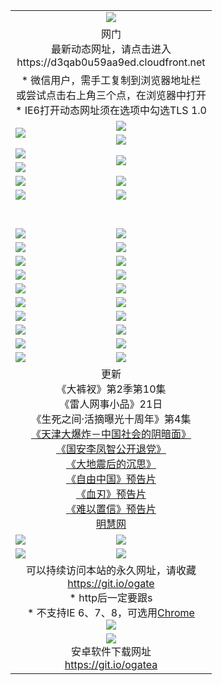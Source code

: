 ﻿<table>
  <tr></tr>
  <tr><td colspan=2 align=center><img src="https://cloud.githubusercontent.com/assets/11880933/13434984/f430fae2-e012-11e5-814f-c2df1e82b247.jpg" /></td></tr>
  <tr><td colspan=2 align=center>网门<br>最新动态网址，请点击进入
<br>https://d3qab0u59aa9ed.cloudfront.net
    </td>
  </tr>
  <tr>
    <td colspan=2 align=center>* 微信用户，需手工复制到浏览器地址栏<br>或尝试点击右上角三个点，在浏览器中打开
    <br>* IE6打开动态网址须在选项中勾选TLS 1.0</td>
  </tr>
  <tr>
    <td rowspan=2><a href="https://d3qab0u59aa9ed.cloudfront.net/ogUP.aspx?name=11DKC.mp4&list=11DKC" target="_blank"><img src="https://d3qab0u59aa9ed.cloudfront.net/Up/11DKC1.jpg" /></a></td> 
    <td><div><a href="https://d3qab0u59aa9ed.cloudfront.net/ogUP.aspx?name=LRWS.mp4&list=LRWS" target="_blank"><img src="https://d3qab0u59aa9ed.cloudfront.net/Up/LRWS.jpg" /></a></td>
   </tr>
  <tr>
    <td><a href="https://d3qab0u59aa9ed.cloudfront.net/ogNiceVedio.aspx" target="_blank"><img src="https://d3qab0u59aa9ed.cloudfront.net/Up/11TGKDY.jpg" /></a></td>
  </tr>
  <tr>
    <td><a href="https://d3qab0u59aa9ed.cloudfront.net/ogUP.aspx?name=JQR.mp4&count=2" target="_blank"><img src="https://d3qab0u59aa9ed.cloudfront.net/Up/JQR.jpg" /></a></td>   
    <td rowspan=2><a href="https://d3qab0u59aa9ed.cloudfront.net/ogUP.aspx?name=JP.mp4&count=9" target="_blank"><img src="https://d3qab0u59aa9ed.cloudfront.net/Up/JP.jpg" /></td>
  </tr>
  <tr>
    <td><a href="https://d3qab0u59aa9ed.cloudfront.net/ogUP.aspx?name=WH.mp4" target="_blank"><img src="https://d3qab0u59aa9ed.cloudfront.net/Up/WH.jpg" /></a></td>
  </tr>
  <tr>
    <td><a href="https://d3qab0u59aa9ed.cloudfront.net/ogUP.aspx?name=SSZJ.mp4&list=SSZJ" target="_blank"><img src="https://d3qab0u59aa9ed.cloudfront.net/Up/SSZJ.jpg" /></a></td>
    <td><a href="https://d3qab0u59aa9ed.cloudfront.net/ogUP.aspx?name=1XQK.mp4&count=13" target="_blank"><img src="https://d3qab0u59aa9ed.cloudfront.net/Up/1XQK.jpg" /></a</td>
  </tr>
  <tr>
    <td><a href="https://d3qab0u59aa9ed.cloudfront.net/ogUP.aspx?name=ZY.mp4&count=2015|16" target="_blank"><img src="https://d3qab0u59aa9ed.cloudfront.net/Up/ZY.jpg" /></a</td>
    <td><a href="https://d3qab0u59aa9ed.cloudfront.net/ogUP.aspx?name=XTFY.mp4&count=B|2,A|24" target="_blank"><img src="https://d3qab0u59aa9ed.cloudfront.net/Up/XTFY.jpg" /></a></td>
  </tr>
  <tr height="40">
  </tr>
  <tr>
    <td><a href="https://d3qab0u59aa9ed.cloudfront.net/ogUP.aspx?name=4SQQ.mp4&list=4SQQ" target="_blank"><img src="https://d3qab0u59aa9ed.cloudfront.net/Up/4SQQ0.jpg"/></a></td>
    <td><a href="https://d3qab0u59aa9ed.cloudfront.net/ogUP.aspx?name=4SHQ.mp4&list=4SHQ" target="_blank"><img src="https://d3qab0u59aa9ed.cloudfront.net/Up/4SHQ0.jpg"/></a></td>
  </tr>
  <tr>
    <td><a href="https://d3qab0u59aa9ed.cloudfront.net/ogUP.aspx?name=4SZG.mp4&list=4SZG" target="_blank"><img src="https://d3qab0u59aa9ed.cloudfront.net/Up/4SZG0.jpg"/></a></td>
    <td><a href="https://d3qab0u59aa9ed.cloudfront.net/ogUP.aspx?name=4SDJ.mp4&list=4SDJ" target="_blank"><img src="https://d3qab0u59aa9ed.cloudfront.net/Up/4SDJ0.jpg"/></a></td>
  </tr>
  <tr>
    <td><a href="https://d3qab0u59aa9ed.cloudfront.net/ogUP.aspx?name=4SGX.mp4&list=4SGX" target="_blank"><img src="https://d3qab0u59aa9ed.cloudfront.net/Up/4SGX0.jpg"/></a></td>
    <td><a href="https://d3qab0u59aa9ed.cloudfront.net/ogUP.aspx?name=4SHD.mp4&list=4SHD" target="_blank"><img src="https://d3qab0u59aa9ed.cloudfront.net/Up/4SHD0.jpg"/></a></td>
  </tr>
  <tr>
    <td><a href="https://d3qab0u59aa9ed.cloudfront.net/ogUP.aspx?name=4CTX.mp4&list=4CTX" target="_blank"><img src="https://d3qab0u59aa9ed.cloudfront.net/Up/4CTX0.jpg"/></a></td>
    <td><a href="https://d3qab0u59aa9ed.cloudfront.net/ogUP.aspx?name=4CWZ.mp4&list=4CWZ" target="_blank"><img src="https://d3qab0u59aa9ed.cloudfront.net/Up/4CWZ0.jpg"/></a></td>
  </tr>
  <tr>
    <td><a href="https://d3qab0u59aa9ed.cloudfront.net/onUP.aspx?name=https://d25hxnyejux8es.cloudfront.net/" target="_blank"><img src="https://d3qab0u59aa9ed.cloudfront.net/Up/0DTW.jpg"/></a></td>
    <td><a href="https://d3qab0u59aa9ed.cloudfront.net/onUP.aspx?name=https://d240ns8up8earz.cloudfront.net/acenter/" target="_blank"><img src="https://d3qab0u59aa9ed.cloudfront.net/Up/0TDW.jpg" /></a></td>
  </tr>
  <tr>
    <td><a href="https://d3qab0u59aa9ed.cloudfront.net/onUP.aspx?name=https://d4508d6vomz2p.cloudfront.net/gb/nsc413.htm" target="_blank"><img src="https://d3qab0u59aa9ed.cloudfront.net/Up/0DJY.jpg" /></a></td>
    <td><a href="https://d3qab0u59aa9ed.cloudfront.net/onUP.aspx?name=https://d3bxwq7vzudb5l.cloudfront.net/xtr/gb/prog204.html" target="_blank"><img src="https://d3qab0u59aa9ed.cloudfront.net/Up/0XTR.jpg" /></a></td>
  </tr>
  <tr>
    <td><a href="https://d3qab0u59aa9ed.cloudfront.net/onUP.aspx?name=https://d3aj00iefsmfgc.cloudfront.net/" target="_blank"><img src="https://d3qab0u59aa9ed.cloudfront.net/Up/0MHW.jpg" /></a></td>
    <td><a href="https://d3qab0u59aa9ed.cloudfront.net/onUP.aspx?name=https://d1sbg9daat0zu5.cloudfront.net/" target="_blank"><img src="https://d3qab0u59aa9ed.cloudfront.net/Up/0ZJW.jpg" /></a></td>
  </tr>
  <tr>
    <td><a href="https://d3qab0u59aa9ed.cloudfront.net/ogUP.aspx?name=0FG.zip" target="_blank"><img src="https://d3qab0u59aa9ed.cloudfront.net/Up/0FG.jpg" /></a></td>
    <td><a href="https://d3qab0u59aa9ed.cloudfront.net/ogUP.aspx?name=0FGA.apk" target="_blank"><img src="https://d3qab0u59aa9ed.cloudfront.net/Up/0FGA.jpg" /></a></td>
  </tr>
  <tr>
    <td><a href="https://d3qab0u59aa9ed.cloudfront.net/ogUP.aspx?name=0U.zip" target="_blank"><img src="https://d3qab0u59aa9ed.cloudfront.net/Up/0U.jpg" /></a></td>
    <td><a href="https://d3qab0u59aa9ed.cloudfront.net/ogUP.aspx?name=0UA.apk" target="_blank"><img src="https://d3qab0u59aa9ed.cloudfront.net/Up/0UA.jpg" /></a></td>
  </tr>
  <tr>
    <td><a href="https://d3qab0u59aa9ed.cloudfront.net/ogUP.aspx?name=0iPPOTV.zip" target="_blank"><img src="https://d3qab0u59aa9ed.cloudfront.net/Up/0iPPOTV.jpg" /></a></td>
    <td><a href="https://d3qab0u59aa9ed.cloudfront.net/ogUP.aspx?name=0iNTD.apk" target="_blank"><img src="https://d3qab0u59aa9ed.cloudfront.net/Up/0iNTD.jpg" /></a></td>
  </tr>
  <tr>
    <td colspan=2 align=center>更新<br>
      《大裤衩》第2季第10集<br>
      《雷人网事小品》21日<br>
      《生死之间·活摘曝光十周年》第4集</a><br>
      <a href="https://d3qab0u59aa9ed.cloudfront.net/ogUP.aspx?name=4TJDBZ.mp4" target="_blank">《天津大爆炸－中国社会的阴暗面》</a><br>
      <a href="https://d3qab0u59aa9ed.cloudfront.net/ogUP.aspx?name=4LFZ.mp4" target="_blank">《国安李凤智公开退党》</a><br>
      <a href="https://d3qab0u59aa9ed.cloudfront.net/ogUP.aspx?name=4DDZHDCS.mp4" target="_blank">《大地震后的沉思》</a><br>
      <a href="https://d3qab0u59aa9ed.cloudfront.net/ogUP.aspx?name=11ZYZG0.mp4" target="_blank">《自由中国》预告片</a><br>
      <a href="https://d3qab0u59aa9ed.cloudfront.net/ogUP.aspx?name=11XR.mp4" target="_blank">《血刃》预告片</a><br>
      <a href="https://d3qab0u59aa9ed.cloudfront.net/ogUP.aspx?name=11NYZX.mp4&count=2" target="_blank">《难以置信》预告片</a><br>
      <a href="https://d3qab0u59aa9ed.cloudfront.net/onUP.aspx?name=https://www.minghui.org/" target="_blank">明慧网</a></td>
    </td>
  </tr>
  <tr>
    <td><a href="https://d3qab0u59aa9ed.cloudfront.net/ogNice.aspx" target="_blank"><img src="https://cloud.githubusercontent.com/assets/11880933/13720378/f84bb392-e841-11e5-8739-815049dd6ff8.jpg" /></a></td>
    <td><a href="https://d3qab0u59aa9ed.cloudfront.net/onCO.aspx?ob=600事物&op=增删改&args=WH1~%23类型6新闻%7c%23类型6评论&mode=" target="_blank"><img src="https://cloud.githubusercontent.com/assets/11880933/13720380/04d76a16-e842-11e5-8833-e627daa88802.jpg" /></a></td> 
  </tr>
  <tr>
    <td><a href="https://d3qab0u59aa9ed.cloudfront.net/ogDY.aspx" target="_blank"><img src="https://cloud.githubusercontent.com/assets/11880933/13720384/11817090-e842-11e5-9571-7dc2f1af9f42.jpg" /></a></td>
    <td><a href="https://d3qab0u59aa9ed.cloudfront.net/ogST.aspx" target="_blank"><img src="https://cloud.githubusercontent.com/assets/11880933/13720385/1467ea3c-e842-11e5-86df-c96c9a556aaf.jpg" /></a></td> 
  </tr>
  <!--tr>
    <td colspan=2 align=center>
      <微信可扫描以下临时二维码<br/>https://bit.ly/1mBQHW8<br/><a href="https://d3qab0u59aa9ed.cloudfront.net/Up/0WMGDL3.png" target="_blank"><img src="https://d3qab0u59aa9ed.cloudfront.net/Up/0WMGD3.png"/></a>
  </tr-->
  <tr>
    <td colspan=2 align=center>可以持续访问本站的永久网址，请收藏<br/><a href="https://git.io/ogate" target="_blank">https://git.io/ogate</a><br/>* http后一定要跟s<br/>* 不支持IE 6、7、8，可选用<a href="http://www.odisk.org/Upload/0ChromePortable.zip">Chrome</a><br/><a href="https://d3qab0u59aa9ed.cloudfront.net/Up/0WMGDL2.png" target="_blank"><img src="https://d3qab0u59aa9ed.cloudfront.net/Up/0WMGD2.png"/></a></td>
  </tr>
  <tr>
    <td colspan=2 align=center><a href="https://d3qab0u59aa9ed.cloudfront.net/ogUP.aspx?name=0oGate.apk" target="_blank"><img src="https://cloud.githubusercontent.com/assets/11880933/13720399/75e143ee-e842-11e5-9f0a-1421f423c80f.jpg" /></a><br>安卓软件下载网址<br><a href="https://git.io/ogatea">https://git.io/ogatea</a></td>
  </tr>
  <!--tr>
    <td colspan=2 align=center>可能失效的动态网址
    </td>
  </tr-->
</table>

